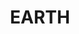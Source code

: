 ---
pid: ch441
title: EARTH
location_transcription: City Hall
coordinates: "[-75.163218687509, 39.952385300897]"
zipcode: '19144'
gen_neighborhood: Northwest Philadelphia
neighborhood: Germantown
outside_phl: 
age: '23'
age_range: 20-29
instagram: 
image_file_name: ch_441.jpg
proposal_transcription: 
topic: Environment
topic_summary: '0'
type: Other No Form
keywords_other: 
credit: 
image_labels: globe
twitter: 
facebook: 
permalink: "/monuments/ch441/"
layout: item-page
---